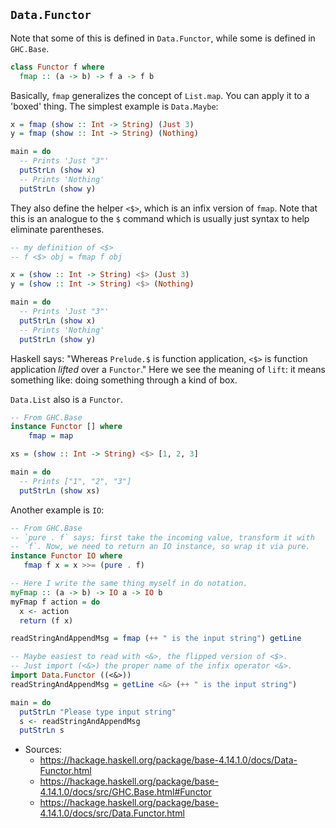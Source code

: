 ## `Data.Functor`

Note that some of this is defined in `Data.Functor`, while some is
defined in `GHC.Base`.

```haskell
class Functor f where
  fmap :: (a -> b) -> f a -> f b
```

Basically, `fmap` generalizes the concept of `List.map`. You can apply
it to a 'boxed' thing. The simplest example is `Data.Maybe`:

```haskell
x = fmap (show :: Int -> String) (Just 3)
y = fmap (show :: Int -> String) (Nothing)

main = do
  -- Prints 'Just "3"'
  putStrLn (show x)
  -- Prints 'Nothing'
  putStrLn (show y)
```

They also define the helper `<$>`, which is an infix version of `fmap`.
Note that this is an analogue to the `$` command which is usually just
syntax to help eliminate parentheses.

```haskell
-- my definition of <$>
-- f <$> obj = fmap f obj

x = (show :: Int -> String) <$> (Just 3)
y = (show :: Int -> String) <$> (Nothing)

main = do
  -- Prints 'Just "3"'
  putStrLn (show x)
  -- Prints 'Nothing'
  putStrLn (show y)
```

Haskell says: "Whereas `Prelude.$` is function application, `<$>` is
function application *lifted* over a `Functor`." Here we see the meaning
of `lift`: it means something like: doing something through a kind of
box.

`Data.List` also is a `Functor`.

```haskell
-- From GHC.Base
instance Functor [] where
    fmap = map

xs = (show :: Int -> String) <$> [1, 2, 3]

main = do
  -- Prints ["1", "2", "3"]
  putStrLn (show xs)
```

Another example is `IO`:

```haskell
-- From GHC.Base
-- `pure . f` says: first take the incoming value, transform it with
-- `f`. Now, we need to return an IO instance, so wrap it via pure.
instance Functor IO where
   fmap f x = x >>= (pure . f)

-- Here I write the same thing myself in do notation.
myFmap :: (a -> b) -> IO a -> IO b
myFmap f action = do
  x <- action
  return (f x)

readStringAndAppendMsg = fmap (++ " is the input string") getLine

-- Maybe easiest to read with <&>, the flipped version of <$>.
-- Just import (<&>) the proper name of the infix operator <&>.
import Data.Functor ((<&>))
readStringAndAppendMsg = getLine <&> (++ " is the input string")

main = do
  putStrLn "Please type input string"
  s <- readStringAndAppendMsg
  putStrLn s
```

* Sources:
  * https://hackage.haskell.org/package/base-4.14.1.0/docs/Data-Functor.html
  * https://hackage.haskell.org/package/base-4.14.1.0/docs/src/GHC.Base.html#Functor
  * https://hackage.haskell.org/package/base-4.14.1.0/docs/src/Data.Functor.html

